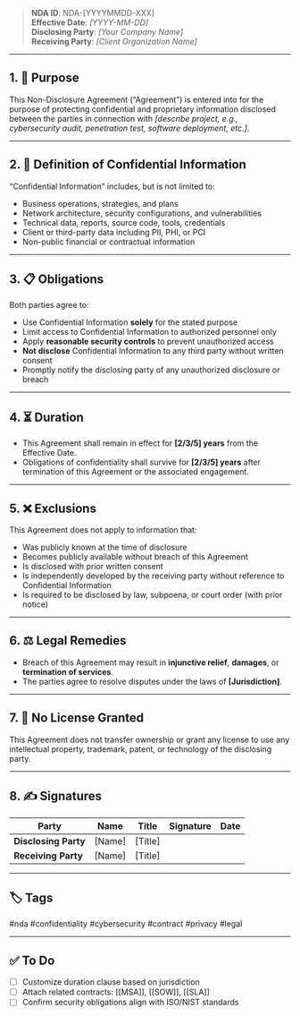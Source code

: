 > **NDA ID**: NDA-[YYYYMMDD-XXX]  
> **Effective Date**: _[YYYY-MM-DD]_  
> **Disclosing Party**: _[Your Company Name]_  
> **Receiving Party**: _[Client Organization Name]_

---

## 1. 🎯 Purpose

This Non-Disclosure Agreement (“Agreement”) is entered into for the purpose of protecting confidential and proprietary information disclosed between the parties in connection with _[describe project, e.g., cybersecurity audit, penetration test, software deployment, etc.]_.

---

## 2. 🔐 Definition of Confidential Information

“Confidential Information” includes, but is not limited to:

- Business operations, strategies, and plans  
- Network architecture, security configurations, and vulnerabilities  
- Technical data, reports, source code, tools, credentials  
- Client or third-party data including PII, PHI, or PCI  
- Non-public financial or contractual information

---

## 3. 📋 Obligations

Both parties agree to:

- Use Confidential Information **solely** for the stated purpose  
- Limit access to Confidential Information to authorized personnel only  
- Apply **reasonable security controls** to prevent unauthorized access  
- **Not disclose** Confidential Information to any third party without written consent  
- Promptly notify the disclosing party of any unauthorized disclosure or breach

---

## 4. ⏳ Duration

- This Agreement shall remain in effect for **[2/3/5] years** from the Effective Date.
- Obligations of confidentiality shall survive for **[2/3/5] years** after termination of this Agreement or the associated engagement.

---

## 5. ❌ Exclusions

This Agreement does not apply to information that:

- Was publicly known at the time of disclosure  
- Becomes publicly available without breach of this Agreement  
- Is disclosed with prior written consent  
- Is independently developed by the receiving party without reference to Confidential Information  
- Is required to be disclosed by law, subpoena, or court order (with prior notice)

---

## 6. ⚖ Legal Remedies

- Breach of this Agreement may result in **injunctive relief**, **damages**, or **termination of services**.
- The parties agree to resolve disputes under the laws of **[Jurisdiction]**.

---

## 7. 🚫 No License Granted

This Agreement does not transfer ownership or grant any license to use any intellectual property, trademark, patent, or technology of the disclosing party.

---

## 8. ✍️ Signatures

| Party              | Name             | Title           | Signature | Date       |
|--------------------|------------------|------------------|-----------|------------|
| **Disclosing Party** | [Name]          | [Title]          |           |            |
| **Receiving Party**  | [Name]          | [Title]          |           |            |

---

## 🏷 Tags

#nda #confidentiality #cybersecurity #contract #privacy #legal

---

## ✅ To Do

- [ ] Customize duration clause based on jurisdiction
- [ ] Attach related contracts: [[MSA]], [[SOW]], [[SLA]]
- [ ] Confirm security obligations align with ISO/NIST standards
